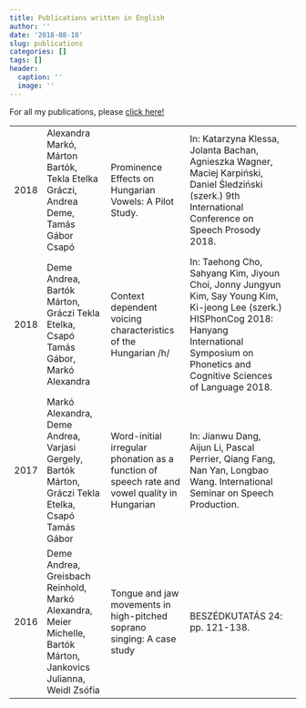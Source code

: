 ```yaml
---
title: Publications written in English
author: ''
date: '2018-08-18'
slug: publications
categories: []
tags: []
header:
  caption: ''
  image: ''
---
```


<p>For all my publications, please <a href = "../../hu/publications">click here!</a>

<table>
  <tr>
    <td>2018</td>
    <td>Alexandra Markó, Márton Bartók, Tekla Etelka Gráczi, Andrea Deme, Tamás Gábor Csapó</td>
    <td>Prominence Effects on Hungarian Vowels: A Pilot Study.</td>
    <td> In: Katarzyna Klessa, Jolanta Bachan, Agnieszka Wagner, Maciej Karpiński, Daniel Śledziński (szerk.) 9th International Conference on Speech Prosody 2018.</td>
    <td><a href=https://www.isca-speech.org/archive/SpeechProsody_2018/pdfs/138.pdf" target="_blank"><i class="fa fa-download fa-lg"></i></a></td>
  </tr>
  <tr>
    <td>2018</td>
    <td>Deme Andrea, Bartók Márton, Gráczi Tekla Etelka, Csapó Tamás Gábor, Markó Alexandra</td>
    <td>Context dependent voicing characteristics of the Hungarian /h/</td>
    <td>In: Taehong Cho, Sahyang Kim, Jiyoun Choi, Jonny Jungyun Kim, Say Young Kim, Ki-jeong Lee (szerk.) HISPhonCog 2018: Hanyang International Symposium on Phonetics and Cognitive Sciences of Language 2018.</td>
    <td><a href=http://site.hanyang.ac.kr/documents/379191/0/handbook/af8e6438-d7a1-4808-91cf-a41c57cf07d4" target="_blank"><i class="fa fa-download fa-lg"></i></a></td>
  </tr>
  <tr>
    <td>2017</td>
    <td>Markó Alexandra, Deme Andrea, Varjasi Gergely, Bartók Márton, Gráczi Tekla Etelka, Csapó Tamás Gábor</td>
    <td>Word-initial irregular phonation as a function of speech rate and vowel quality in Hungarian</td>
    <td>In: Jianwu Dang, Aijun Li, Pascal Perrier, Qiang Fang, Nan Yan, Longbao Wang. International Seminar on Speech Production.</td>
    <td></td>
  </tr>
  <tr>
    <td>2016</td>
    <td>Deme Andrea, Greisbach Reinhold, Markó Alexandra, Meier Michelle, Bartók Márton, Jankovics Julianna, Weidl Zsófia</td>
    <td>Tongue and jaw movements in high-pitched soprano singing: A case study</td>
    <td>BESZÉDKUTATÁS 24: pp. 121-138.</td>
    <td><a href="https://www.researchgate.net/publication/303459844_Tongue_and_jaw_movements_in_high-pitched_soprano_singing_a_case_study" target="_blank"><i class="fa fa-download fa-lg"></i></a></td>
  </tr>
</table>